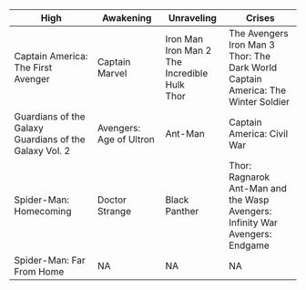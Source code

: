 |High|Awakening|Unraveling|Crises|
|---|---|---|---|
Captain America: The First Avenger | Captain Marvel | Iron Man<br/>Iron Man 2<br/>The Incredible Hulk<br/>Thor | The Avengers<br/>Iron Man 3<br/>Thor: The Dark World<br/>Captain America: The Winter Soldier
Guardians of the Galaxy<br/>Guardians of the Galaxy Vol. 2 | Avengers: Age of Ultron | Ant-Man | Captain America: Civil War
Spider-Man: Homecoming | Doctor Strange | Black Panther | Thor: Ragnarok<br/>Ant-Man and the Wasp<br/>Avengers: Infinity War<br/>Avengers: Endgame
Spider-Man: Far From Home | NA | NA | NA 
